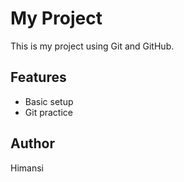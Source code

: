# My Project
This is my project using Git and GitHub.

## Features
- Basic setup
- Git practice

## Author
Himansi

